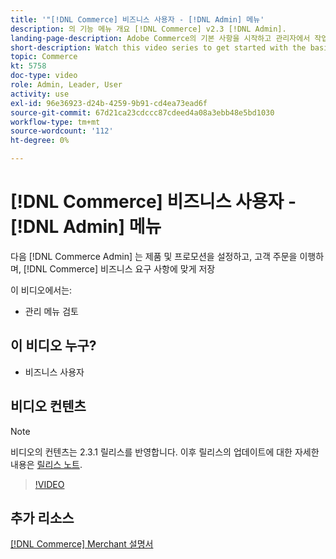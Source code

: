 ```yaml
---
title: '"[!DNL Commerce] 비즈니스 사용자 - [!DNL Admin] 메뉴'
description: 의 기능 메뉴 개요 [!DNL Commerce] v2.3 [!DNL Admin].
landing-page-description: Adobe Commerce의 기본 사항을 시작하고 관리자에서 작업하려면 이 비디오 시리즈를 시청하십시오.
short-description: Watch this video series to get started with the basics of Adobe Commerce and working in the Admin.
topic: Commerce
kt: 5758
doc-type: video
role: Admin, Leader, User
activity: use
exl-id: 96e36923-d24b-4259-9b91-cd4ea73ead6f
source-git-commit: 67d21ca23cdccc87cdeed4a08a3ebb48e5bd1030
workflow-type: tm+mt
source-wordcount: '112'
ht-degree: 0%

---
```


# [!DNL Commerce] 비즈니스 사용자 - [!DNL Admin] 메뉴

다음 [!DNL Commerce Admin] 는 제품 및 프로모션을 설정하고, 고객 주문을 이행하며, [!DNL Commerce] 비즈니스 요구 사항에 맞게 저장

이 비디오에서는:

- 관리 메뉴 검토

## 이 비디오 누구?

- 비즈니스 사용자

## 비디오 컨텐츠

>[!NOTE]
>
>비디오의 컨텐츠는 2.3.1 릴리스를 반영합니다. 이후 릴리스의 업데이트에 대한 자세한 내용은 [릴리스 노트](https://experienceleague.adobe.com/docs/commerce-operations/release/notes/overview.html).

>[!VIDEO](https://video.tv.adobe.com/v/35942?quality=12&learn=on)

## 추가 리소스

[[!DNL Commerce] Merchant 설명서](https://experienceleague.adobe.com/docs/commerce-admin/user-guides/home.html)
